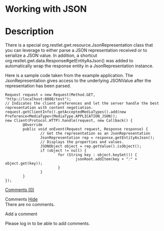 Working with JSON
=================

Description
===========

There is a special org.restlet.gwt.resource.JsonRepresentation class
that you can leverage to either parse a JSON representation received or
to serialize a JSON value. In addition, a shortcut
org.restlet.gwt.data.Response\#getEntityAsJson() was added to
automatically wrap the response entity in a JsonRepresentation instance.

Here is a sample code taken from the example application. The
JsonRepresentation gives access to the underlying JSONValue after the
representation has been parsed.

    Request request = new Request(Method.GET, "http://localhost:8888/test");
    // Indicates the client preferences and let the server handle the best representation with content negotiation.
    request.getClientInfo().getAcceptedMediaTypes().add(new Preference<MediaType>(MediaType.APPLICATION_JSON));
    new Client(Protocol.HTTP).handle(request, new Callback() {
            @Override
            public void onEvent(Request request, Response response) {
                    // Get the representation as an JsonRepresentation
                    JsonRepresentation rep = response.getEntityAsJson();
                    // Displays the properties and values.
                    JSONObject object = rep.getValue().isObject();
                    if (object != null) {
                            for (String key : object.keySet()) {
                                    jsonRoot.addItem(key + ":" + object.get(key));
                            }
                    }
            }
    });

[Comments
(0)](http://web.archive.org/web/20101121135514/http://wiki.restlet.org/docs_1.1/13-restlet/144-restlet/190-restlet.html#)

Comments
[Hide](http://web.archive.org/web/20101121135514/http://wiki.restlet.org/docs_1.1/13-restlet/144-restlet/190-restlet.html#)
\
There are no comments.

Add a comment

Please log in to be able to add comments.
